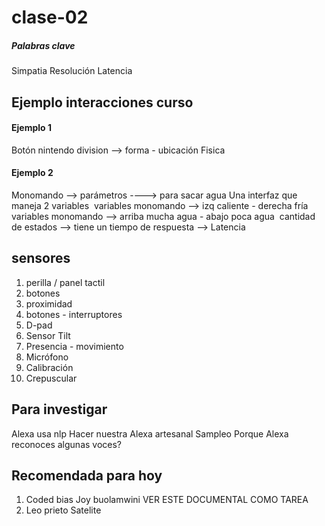 # clase-02
<!-- probando mark down
Dejar una linea en blanco para que el enter sea visible 
Hola apuntes de hoy -->

##### Palabras clave
Simpatia 
Resolución
Latencia 

## Ejemplo interacciones curso 

#### Ejemplo 1
Botón nintendo
division ——> forma - ubicación 
Fisica

#### Ejemplo 2
Monomando ——> parámetros ----> para sacar agua Una interfaz que maneja 2 variables 
variables monomando --> izq caliente - derecha fría  
variables monomando --> arriba mucha agua - abajo poca agua 
cantidad de estados —-> tiene un tiempo de respuesta —-> Latencia 

## sensores

1. perilla / panel tactil
2. botones
3. proximidad
6. botones - interruptores
7. D-pad
8. Sensor Tilt
9. Presencia - movimiento
10. Micrófono
11. Calibración
12. Crepuscular <!-- dispositivo que permite detectar la cantidad de luz que existe en un ambiente con el objetivo de activar un sistema de iluminación cuando esta llega a cierto nivel de luz. -->

## Para investigar
Alexa usa nlp 
Hacer nuestra Alexa artesanal
Sampleo
Porque Alexa reconoces algunas voces?

## Recomendada para hoy
1. Coded bias Joy buolamwini VER ESTE DOCUMENTAL COMO TAREA
2. Leo prieto Satelite
